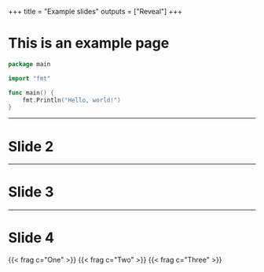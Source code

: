 +++
title = "Example slides"
outputs = ["Reveal"]
+++

# This is an example page

```go
package main

import "fmt"

func main() {
    fmt.Println("Hello, world!")
}
```

---

# Slide 2

---

# Slide 3

---

# Slide 4

{{< frag c="One" >}}
{{< frag c="Two" >}}
{{< frag c="Three" >}}
